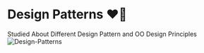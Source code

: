 # Design Patterns ❤️‍🔥
 Studied About Different Design Pattern and OO Design Principles
![Design-Patterns](https://github.com/user-attachments/assets/ff2daf68-5edd-4e31-a6a7-01010c4bb89f)
